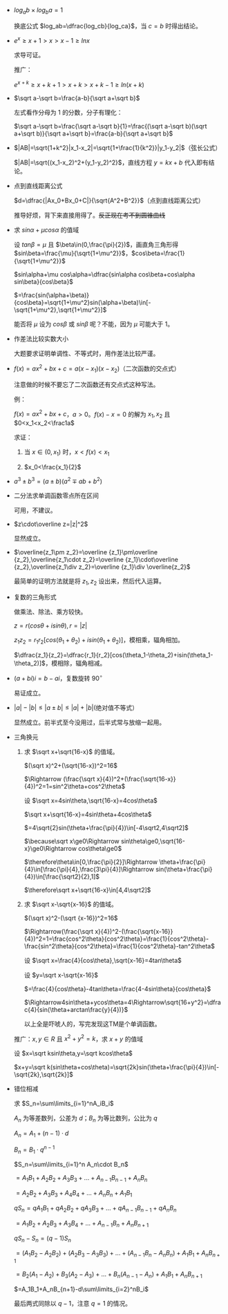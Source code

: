* $log_ab\times log_ba=1$

	换底公式 $log_ab=\dfrac{log_cb}{log_ca}$，当 $c=b$ 时得出结论。

* $e^x\ge x+1> x> x-1\ge lnx$

	求导可证。

	推广：

	$e^{x+k}\ge x+k+1>x+k>x+k-1\ge ln(x+k)$

* $\sqrt a-\sqrt b=\frac{a-b}{\sqrt a+\sqrt b}$

	左式看作分母为 $1$ 的分数，分子有理化：

	$\sqrt a-\sqrt b=\frac{\sqrt a-\sqrt b}{1}=\frac{(\sqrt a-\sqrt b)(\sqrt a+\sqrt b)}{\sqrt a+\sqrt b}=\frac{a-b}{\sqrt a+\sqrt b}$

* $|AB|=\sqrt{1+k^2}|x_1-x_2|=\sqrt{1+\frac{1}{k^2}}|y_1-y_2|$（弦长公式）

	$|AB|=\sqrt{(x_1-x_2)^2+(y_1-y_2)^2}$，直线方程 $y=kx+b$ 代入即有结论。

* 点到直线距离公式

	$d=\dfrac{|Ax_0+Bx_0+C|}{\sqrt{A^2+B^2}}$（点到直线距离公式）

	推导好烦，背下来直接用得了。~~反正现在考不到圆锥曲线~~

* 求 $sin\alpha+\mu cos\alpha$ 的值域

	设 $tan\beta=\mu$ 且 $\beta\in(0,\frac{\pi}{2})$，画直角三角形得 $sin\beta=\frac{\mu}{\sqrt{1+\mu^2}}$，$cos\beta=\frac{1}{\sqrt{1+\mu^2}}$

	$sin\alpha+\mu cos\alpha=\dfrac{sin\alpha cos\beta+cos\alpha sin\beta}{cos\beta}$

	$=\frac{sin(\alpha+\beta)}{cos\beta}=\sqrt{1+\mu^2}sin(\alpha+\beta)\in[-\sqrt{1+\mu^2},\sqrt{1+\mu^2}]$

	能否将 $\mu$ 设为 $cos\beta$ 或 $sin\beta$ 呢？不能，因为 $\mu$ 可能大于 $1$。

* 作差法比较实数大小

	大题要求证明单调性、不等式时，用作差法比较严谨。

* $f(x)=ax^2+bx+c=a(x-x_1)(x-x_2)$（二次函数的交点式）

	注意做的时候不要忘了二次函数还有交点式这种写法。

	例：

	$f(x)=ax^2+bx+c$，$a>0$。$f(x)-x=0$ 的解为 $x_1,x_2$ 且 $0<x_1<x_2<\frac1a$

	求证：

	1. 当 $x\in(0,x_1)$ 时，$x<f(x)<x_1$

	2. $x_0<\frac{x_1}{2}$

* $a^3\pm b^3=(a\pm b)(a^2\mp ab+b^2)$

* 二分法求单调函数零点所在区间

	可用，不建议。

* $z\cdot\overline z=|z|^2$

	显然成立。

* $\overline{z_1\pm z_2}=\overline {z_1}\pm\overline {z_2},\overline{z_1\cdot z_2}=\overline {z_1}\cdot\overline {z_2},\overline{z_1\div z_2}=\overline {z_1}\div \overline{z_2}$

	最简单的证明方法就是将 $z_1,z_2$ 设出来，然后代入运算。

* 复数的三角形式

	做乘法、除法、乘方较快。

	$z=r(cos\theta+isin\theta),r=|z|$

	$z_1z_2=r_1r_2[cos(\theta_1+\theta_2)+isin(\theta_1+\theta_2)]$，模相乘，辐角相加。

	$\dfrac{z_1}{z_2}=\dfrac{r_1}{r_2}[cos(\theta_1-\theta_2)+isin(\theta_1-\theta_2)]$，模相除，辐角相减。

* $(a+bi)i=b-ai$，复数旋转 $90^\circ$

	易证成立。

* $|a|-|b|\le|a\pm b|\le|a|+|b|$(绝对值不等式）

	显然成立。前半式至今没用过，后半式常与放缩一起用。

* 三角换元

	1. 求 $\sqrt x+\sqrt{16-x}$ 的值域。

		$(\sqrt x)^2+(\sqrt{16-x})^2=16$

		$\Rightarrow (\frac{\sqrt x}{4})^2+(\frac{\sqrt{16-x}}{4})^2=1=sin^2\theta+cos^2\theta$

		设 $\sqrt x=4sin\theta,\sqrt{16-x}=4cos\theta$

		$\sqrt x+\sqrt{16-x}=4sin\theta+4cos\theta$

		$=4\sqrt{2}sin(\theta+\frac{\pi}{4})\in[-4\sqrt2,4\sqrt2]$

		$\because\sqrt x\ge0\Rightarrow sin\theta\ge0,\sqrt{16-x}\ge0\Rightarrow cos\theta\ge0$

		$\therefore\theta\in[0,\frac{\pi}{2}]\Rightarrow \theta+\frac{\pi}{4}\in[\frac{\pi}{4},\frac{3\pi}{4}]\Rightarrow sin(\theta+\frac{\pi}{4})\in[\frac{\sqrt2}{2},1]$

		$\therefore\sqrt x+\sqrt{16-x}\in[4,4\sqrt2]$

	2. 求 $\sqrt x-\sqrt{x-16}$ 的值域。

		$(\sqrt x)^2-(\sqrt {x-16})^2=16$

		$\Rightarrow(\frac{\sqrt x}{4})^2-(\frac{\sqrt{x-16}}{4})^2=1=\frac{cos^2\theta}{cos^2\theta}=\frac{1}{cos^2\theta}-\frac{sin^2\theta}{cos^2\theta}=\frac{1}{cos^2\theta}-tan^2\theta$

		设 $\sqrt x=\frac{4}{cos\theta},\sqrt{x-16}=4tan\theta$

		设 $y=\sqrt x-\sqrt{x-16}$

		$=\frac{4}{cos\theta}-4tan\theta=\frac{4-4sin\theta}{cos\theta}$

		$\Rightarrow4sin\theta+ycos\theta=4\Rightarrow\sqrt{16+y^2}=\dfrac{4}{sin(\theta+arctan\frac{y}{4})}$

		以上全是吓唬人的，写完发现这TM是个单调函数。

	推广：$x,y\in R$ 且 $x^2+y^2=k$，求 $x+y$ 的值域

	设 $x=\sqrt ksin\theta,y=\sqrt kcos\theta$

	$x+y=\sqrt k(sin\theta+cos\theta)=\sqrt{2k}sin(\theta+\frac{\pi}{4})\in[-\sqrt{2k},\sqrt{2k}]$

* 错位相减

	求 $S_n=\sum\limits_{i=1}^nA_iB_i$

	$A_n$ 为等差数列，公差为 $d$；$B_n$ 为等比数列，公比为 $q$

	$A_n=A_1+(n-1)\cdot d$

	$B_n=B_1\cdot q^{n-1}$

	$S_n=\sum\limits_{i=1}^n A_n\cdot B_n$

	$=A_1B_1+A_2B_2+A_3B_3+...+A_{n-1}B_{n-1}+A_nB_n$

	$=A_2B_2+A_3B_3+A_4B_4+...+A_nB_n+A_1B_1$

	$qS_n=qA_1B_1+qA_2B_2+qA_3B_3+...+qA_{n-1}B_{n-1}+qA_nB_n$

	$=A_1B_2+A_2B_3+A_3B_4+...+A_{n-1}B_n+A_nB_{n+1}$

	$qS_n-S_n=(q-1)S_n$

	$=(A_1B_2-A_2B_2)+(A_2B_3-A_3B_3)+...+(A_{n-1}B_n-A_nB_n)+A_1B_1+A_nB_{n+1}$

	$=B_2(A_1-A_2)+B_3(A_2-A_3)+...+B_n(A_{n-1}-A_n)+A_1B_1+A_nB_{n+1}$

	$=A_1B_1+A_nB_{n+1}-d\sum\limits_{i=2}^nB_i$

	最后两式同除以 $q-1$，注意 $q=1$ 的情况。
